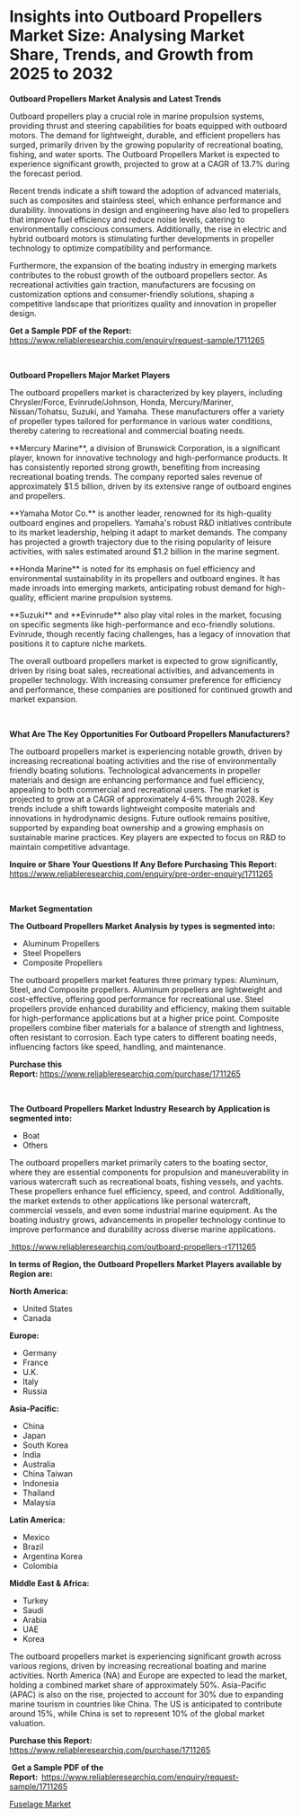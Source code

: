 <p><h1>Insights into Outboard Propellers Market Size: Analysing Market Share, Trends, and Growth from 2025 to 2032</h1></p><p><strong>Outboard Propellers Market Analysis and Latest Trends</strong></p>
<p><p>Outboard propellers play a crucial role in marine propulsion systems, providing thrust and steering capabilities for boats equipped with outboard motors. The demand for lightweight, durable, and efficient propellers has surged, primarily driven by the growing popularity of recreational boating, fishing, and water sports. The Outboard Propellers Market is expected to experience significant growth, projected to grow at a CAGR of 13.7% during the forecast period. </p><p>Recent trends indicate a shift toward the adoption of advanced materials, such as composites and stainless steel, which enhance performance and durability. Innovations in design and engineering have also led to propellers that improve fuel efficiency and reduce noise levels, catering to environmentally conscious consumers. Additionally, the rise in electric and hybrid outboard motors is stimulating further developments in propeller technology to optimize compatibility and performance. </p><p>Furthermore, the expansion of the boating industry in emerging markets contributes to the robust growth of the outboard propellers sector. As recreational activities gain traction, manufacturers are focusing on customization options and consumer-friendly solutions, shaping a competitive landscape that prioritizes quality and innovation in propeller design.</p></p>
<p><strong>Get a Sample PDF of the Report:&nbsp;</strong> <a href="https://www.reliableresearchiq.com/enquiry/request-sample/1711265?utm_campaign=3097&utm_medium=2&utm_source=Github&utm_content=ia&utm_term=30032025&utm_id=outboard-propellers">https://www.reliableresearchiq.com/enquiry/request-sample/1711265</a></p>
<p>&nbsp;</p>
<p><strong>Outboard Propellers Major Market Players</strong></p>
<p><p>The outboard propellers market is characterized by key players, including Chrysler/Force, Evinrude/Johnson, Honda, Mercury/Mariner, Nissan/Tohatsu, Suzuki, and Yamaha. These manufacturers offer a variety of propeller types tailored for performance in various water conditions, thereby catering to recreational and commercial boating needs.</p><p>**Mercury Marine**, a division of Brunswick Corporation, is a significant player, known for innovative technology and high-performance products. It has consistently reported strong growth, benefiting from increasing recreational boating trends. The company reported sales revenue of approximately $1.5 billion, driven by its extensive range of outboard engines and propellers.</p><p>**Yamaha Motor Co.** is another leader, renowned for its high-quality outboard engines and propellers. Yamaha's robust R&D initiatives contribute to its market leadership, helping it adapt to market demands. The company has projected a growth trajectory due to the rising popularity of leisure activities, with sales estimated around $1.2 billion in the marine segment.</p><p>**Honda Marine** is noted for its emphasis on fuel efficiency and environmental sustainability in its propellers and outboard engines. It has made inroads into emerging markets, anticipating robust demand for high-quality, efficient marine propulsion systems. </p><p>**Suzuki** and **Evinrude** also play vital roles in the market, focusing on specific segments like high-performance and eco-friendly solutions. Evinrude, though recently facing challenges, has a legacy of innovation that positions it to capture niche markets.</p><p>The overall outboard propellers market is expected to grow significantly, driven by rising boat sales, recreational activities, and advancements in propeller technology. With increasing consumer preference for efficiency and performance, these companies are positioned for continued growth and market expansion.</p></p>
<p>&nbsp;</p>
<p><strong>What Are The Key Opportunities For Outboard Propellers Manufacturers?</strong></p>
<p><p>The outboard propellers market is experiencing notable growth, driven by increasing recreational boating activities and the rise of environmentally friendly boating solutions. Technological advancements in propeller materials and design are enhancing performance and fuel efficiency, appealing to both commercial and recreational users. The market is projected to grow at a CAGR of approximately 4-6% through 2028. Key trends include a shift towards lightweight composite materials and innovations in hydrodynamic designs. Future outlook remains positive, supported by expanding boat ownership and a growing emphasis on sustainable marine practices. Key players are expected to focus on R&D to maintain competitive advantage.</p></p>
<p><strong>Inquire or Share Your Questions If Any Before Purchasing This Report:</strong> <a href="https://www.reliableresearchiq.com/enquiry/pre-order-enquiry/1711265?utm_campaign=3097&utm_medium=2&utm_source=Github&utm_content=ia&utm_term=30032025&utm_id=outboard-propellers">https://www.reliableresearchiq.com/enquiry/pre-order-enquiry/1711265</a></p>
<p>&nbsp;</p>
<p><strong>Market Segmentation</strong></p>
<p><strong>The Outboard Propellers Market Analysis by types is segmented into:</strong></p>
<p><ul><li>Aluminum Propellers</li><li>Steel Propellers</li><li>Composite Propellers</li></ul></p>
<p><p>The outboard propellers market features three primary types: Aluminum, Steel, and Composite propellers. Aluminum propellers are lightweight and cost-effective, offering good performance for recreational use. Steel propellers provide enhanced durability and efficiency, making them suitable for high-performance applications but at a higher price point. Composite propellers combine fiber materials for a balance of strength and lightness, often resistant to corrosion. Each type caters to different boating needs, influencing factors like speed, handling, and maintenance.</p></p>
<p><strong>Purchase this Report:&nbsp;</strong><a href="https://www.reliableresearchiq.com/purchase/1711265?utm_campaign=3097&utm_medium=2&utm_source=Github&utm_content=ia&utm_term=30032025&utm_id=outboard-propellers">https://www.reliableresearchiq.com/purchase/1711265</a></p>
<p>&nbsp;</p>
<p><strong>The Outboard Propellers Market Industry Research by Application is segmented into:</strong></p>
<p><ul><li>Boat</li><li>Others</li></ul></p>
<p><p>The outboard propellers market primarily caters to the boating sector, where they are essential components for propulsion and maneuverability in various watercraft such as recreational boats, fishing vessels, and yachts. These propellers enhance fuel efficiency, speed, and control. Additionally, the market extends to other applications like personal watercraft, commercial vessels, and even some industrial marine equipment. As the boating industry grows, advancements in propeller technology continue to improve performance and durability across diverse marine applications.</p></p>
<p><a href="https://www.reliableresearchiq.com/outboard-propellers-r1711265?utm_campaign=3097&utm_medium=2&utm_source=Github&utm_content=ia&utm_term=30032025&utm_id=outboard-propellers">&nbsp;https://www.reliableresearchiq.com/outboard-propellers-r1711265</a></p>
<p><strong>In terms of Region, the Outboard Propellers Market Players available by Region are:</strong></p>
<p>
    <p> <strong> North America: </strong>
        <ul>
            <li>United States</li>
            <li>Canada</li>
        </ul>
        </p> 
    <p> <strong> Europe: </strong>
        <ul>
            <li>Germany</li>
            <li>France</li>
            <li>U.K.</li>
            <li>Italy</li>
            <li>Russia</li>
        </ul>
        </p> 
    <p> <strong> Asia-Pacific: </strong>
        <ul>
            <li>China</li>
            <li>Japan</li>
            <li>South Korea</li>
            <li>India</li>
            <li>Australia</li>
            <li>China Taiwan</li>
            <li>Indonesia</li>
            <li>Thailand</li>
            <li>Malaysia</li>
        </ul>
        </p> 
    <p> <strong> Latin America: </strong>
        <ul>
            <li>Mexico</li>
            <li>Brazil</li>
            <li>Argentina Korea</li>
            <li>Colombia</li>
        </ul>
        </p> 
    <p> <strong> Middle East & Africa: </strong>
        <ul>
            <li>Turkey</li>
            <li>Saudi</li>
            <li>Arabia</li>
            <li>UAE</li>
            <li>Korea</li>
        </ul>
    </p>
    </p>
<p><p>The outboard propellers market is experiencing significant growth across various regions, driven by increasing recreational boating and marine activities. North America (NA) and Europe are expected to lead the market, holding a combined market share of approximately 50%. Asia-Pacific (APAC) is also on the rise, projected to account for 30% due to expanding marine tourism in countries like China. The US is anticipated to contribute around 15%, while China is set to represent 10% of the global market valuation.</p></p>
<p><strong>Purchase this Report: </strong><a href="https://www.reliableresearchiq.com/purchase/1711265?utm_campaign=3097&utm_medium=2&utm_source=Github&utm_content=ia&utm_term=30032025&utm_id=outboard-propellers">https://www.reliableresearchiq.com/purchase/1711265</a></p>
<p>&nbsp;<strong>Get a Sample PDF of the Report:&nbsp;&nbsp;</strong><a href="https://www.reliableresearchiq.com/enquiry/request-sample/1711265?utm_campaign=3097&utm_medium=2&utm_source=Github&utm_content=ia&utm_term=30032025&utm_id=outboard-propellers">https://www.reliableresearchiq.com/enquiry/request-sample/1711265</a></p>
<p><strong></strong></p>
<p><p><a href="https://github.com/saoneubeh8/Market-Research-Report-List-1/blob/main/fuselage-market.md?utm_campaign=3097&utm_medium=2&utm_source=Github&utm_content=ia&utm_term=30032025&utm_id=outboard-propellers">Fuselage Market</a></p></p>